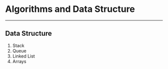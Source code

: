 # Algorithms and Data Structure

---

## Data Structure

1. Stack
2. Queue
3. Linked List
4. Arrays
